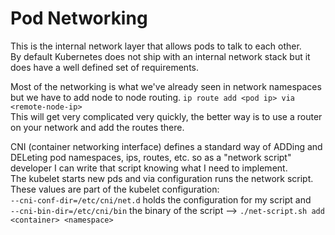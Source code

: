 # Pod Networking

This is the internal network layer that allows pods to talk to each other.  
By default Kubernetes does not ship with an internal network stack but it does have a well defined set of requirements.

Most of the networking is what we've already seen in network namespaces but we have to add node to node routing.
`ip route add <pod ip> via <remote-node-ip>`  
This will get very complicated very quickly, the better way is to use a router on your network and add the routes there.  

CNI (container networking interface) defines a standard way of ADDing and DELeting pod namespaces, ips, routes, etc. so as a "network script" developer I can write that script knowing what I need to implement.  
The kubelet starts new pds and via configuration runs the network script.  
These values are part of the kubelet configuration:  
`--cni-conf-dir=/etc/cni/net.d` holds the configuration for my script and  
`--cni-bin-dir=/etc/cni/bin` the binary of the script --> `./net-script.sh add <container> <namespace>`